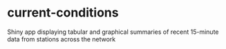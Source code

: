 # current-conditions
Shiny app displaying tabular and graphical summaries of recent 15-minute data from stations across the network
